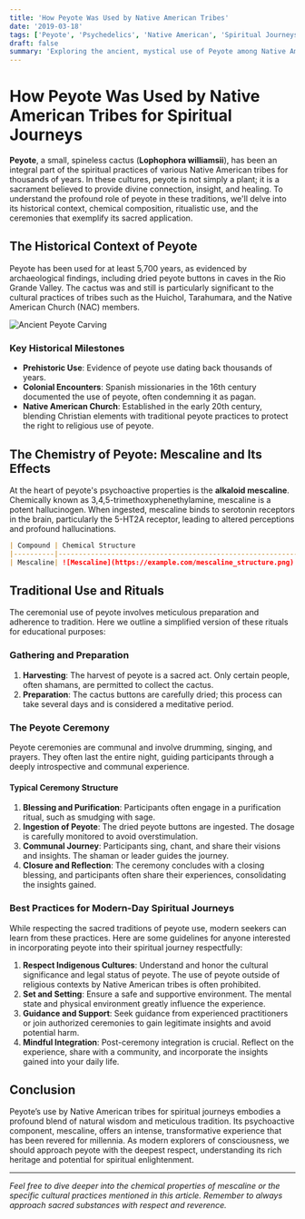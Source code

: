 ```yaml
---
title: 'How Peyote Was Used by Native American Tribes'
date: '2019-03-18'
tags: ['Peyote', 'Psychedelics', 'Native American', 'Spiritual Journeys']
draft: false
summary: 'Exploring the ancient, mystical use of Peyote among Native American tribes, combining shamanic wisdom and modern chemistry to unravel its spiritual and physiological effects.'
---
```


# How Peyote Was Used by Native American Tribes for Spiritual Journeys

**Peyote**, a small, spineless cactus (**Lophophora williamsii**), has been an integral part of the spiritual practices of various Native American tribes for thousands of years. In these cultures, peyote is not simply a plant; it is a sacrament believed to provide divine connection, insight, and healing. To understand the profound role of peyote in these traditions, we'll delve into its historical context, chemical composition, ritualistic use, and the ceremonies that exemplify its sacred application.

## The Historical Context of Peyote

Peyote has been used for at least 5,700 years, as evidenced by archaeological findings, including dried peyote buttons in caves in the Rio Grande Valley. The cactus was and still is particularly significant to the cultural practices of tribes such as the Huichol, Tarahumara, and the Native American Church (NAC) members.

![Ancient Peyote Carving](https://example.com/ancient_peyote_carving.jpg)

### Key Historical Milestones

- **Prehistoric Use**: Evidence of peyote use dating back thousands of years.
- **Colonial Encounters**: Spanish missionaries in the 16th century documented the use of peyote, often condemning it as pagan.
- **Native American Church**: Established in the early 20th century, blending Christian elements with traditional peyote practices to protect the right to religious use of peyote.

## The Chemistry of Peyote: Mescaline and Its Effects

At the heart of peyote's psychoactive properties is the **alkaloid mescaline**. Chemically known as 3,4,5-trimethoxyphenethylamine, mescaline is a potent hallucinogen. When ingested, mescaline binds to serotonin receptors in the brain, particularly the 5-HT2A receptor, leading to altered perceptions and profound hallucinations.

```markdown
| Compound | Chemical Structure                                               | Effects                                 |
|----------|------------------------------------------------------------------|-----------------------------------------|
| Mescaline| ![Mescaline](https://example.com/mescaline_structure.png)        | Euphoria, visual hallucinations, introspection|
```

## Traditional Use and Rituals

The ceremonial use of peyote involves meticulous preparation and adherence to tradition. Here we outline a simplified version of these rituals for educational purposes:

### Gathering and Preparation

1. **Harvesting**: The harvest of peyote is a sacred act. Only certain people, often shamans, are permitted to collect the cactus.
2. **Preparation**: The cactus buttons are carefully dried; this process can take several days and is considered a meditative period.

### The Peyote Ceremony

Peyote ceremonies are communal and involve drumming, singing, and prayers. They often last the entire night, guiding participants through a deeply introspective and communal experience.

#### Typical Ceremony Structure

1. **Blessing and Purification**: Participants often engage in a purification ritual, such as smudging with sage.
2. **Ingestion of Peyote**: The dried peyote buttons are ingested. The dosage is carefully monitored to avoid overstimulation.
3. **Communal Journey**: Participants sing, chant, and share their visions and insights. The shaman or leader guides the journey.
4. **Closure and Reflection**: The ceremony concludes with a closing blessing, and participants often share their experiences, consolidating the insights gained.

### Best Practices for Modern-Day Spiritual Journeys

While respecting the sacred traditions of peyote use, modern seekers can learn from these practices. Here are some guidelines for anyone interested in incorporating peyote into their spiritual journey respectfully:

1. **Respect Indigenous Cultures**: Understand and honor the cultural significance and legal status of peyote. The use of peyote outside of religious contexts by Native American tribes is often prohibited.
2. **Set and Setting**: Ensure a safe and supportive environment. The mental state and physical environment greatly influence the experience.
3. **Guidance and Support**: Seek guidance from experienced practitioners or join authorized ceremonies to gain legitimate insights and avoid potential harm.
4. **Mindful Integration**: Post-ceremony integration is crucial. Reflect on the experience, share with a community, and incorporate the insights gained into your daily life.

## Conclusion

Peyote’s use by Native American tribes for spiritual journeys embodies a profound blend of natural wisdom and meticulous tradition. Its psychoactive component, mescaline, offers an intense, transformative experience that has been revered for millennia. As modern explorers of consciousness, we should approach peyote with the deepest respect, understanding its rich heritage and potential for spiritual enlightenment.

---
*Feel free to dive deeper into the chemical properties of mescaline or the specific cultural practices mentioned in this article. Remember to always approach sacred substances with respect and reverence.*
